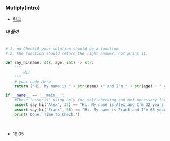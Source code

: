 
### Mutiply(intro)
- [링크](https://py.checkio.org/mission/say-history/share/dca34cfcc96075a2a9b0bb421e068191/)

##### 내 풀이

```python

# 1. on CheckiO your solution should be a function
# 2. the function should return the right answer, not print it.

def say_hi(name: str, age: int) -> str:
    """
        Hi!
    """
    # your code here
    return ("Hi. My name is " + str(name) +" and I'm " + str(age) + " years old")

if __name__ == '__main__':
    #These "asserts" using only for self-checking and not necessary for auto-testing
    assert say_hi("Alex", 32) == "Hi. My name is Alex and I'm 32 years old", "First"
    assert say_hi("Frank", 68) == "Hi. My name is Frank and I'm 68 years old", "Second"
    print('Done. Time to Check.')

```

<br>

- 19.05

